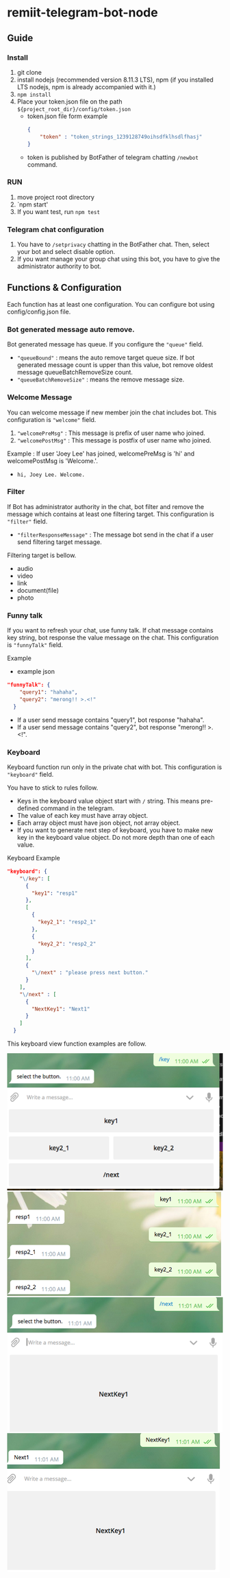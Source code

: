 # remiit-telegram-bot-node

## Guide

### Install
1. git clone
2. install nodejs (recommended version 8.11.3 LTS), npm (if you installed LTS nodejs, npm is already accompanied with it.)
3. `npm install`
4. Place your token.json file on the path `${project_root_dir}/config/token.json`
   * token.json file form example
        ```json
        {
            "token" : "token_strings_1239128749oihsdfklhsdlfhasj"
        }
        ```
   * token is published by BotFather of telegram chatting `/newbot` command. 

### RUN
1. move project root directory
2. `npm start'
3. If you want test, run `npm test`

### Telegram chat configuration
1. You have to `/setprivacy` chatting in the BotFather chat. Then, select your bot and select disable option.
2. If you want manage your group chat using this bot, you have to give the administrator authority to bot.

## Functions & Configuration
Each function has at least one configuration. You can configure bot using config/config.json file.

### Bot generated message auto remove.
Bot generated message has queue. If you configure the `"queue"` field.
 * `"queueBound"` : means the auto remove target queue size. If bot generated message count is upper than this value, bot remove oldest message queueBatchRemoveSize count.
 * `"queueBatchRemoveSize"` : means the remove message size.

### Welcome Message
You can welcome message if new member join the chat includes bot. 
This configuration is `"welcome"` field.
1. `"welcomePreMsg"` : This message is prefix of user name who joined.
2. `"welcomePostMsg"` : This message is postfix of user name who joined.

Example : If user 'Joey Lee' has joined, welcomePreMsg is 'hi' and welcomePostMsg is 'Welcome.'.
 * `hi, Joey Lee. Welcome.` 
 
### Filter
If Bot has administrator authority in the chat, bot filter and remove the message which contains at least one filtering target.
This configuration is `"filter"` field.
 * `"filterResponseMessage"` : The message bot send in the chat if a user send filtering target message.
 
Filtering target is bellow.
 * audio
 * video
 * link
 * document(file)
 * photo
 
### Funny talk
If you want to refresh your chat, use funny talk. 
If chat message contains key string, bot response the value message on the chat.
This configuration is `"funnyTalk"` field.

Example
 * example json
 ```json
 "funnyTalk": {
     "query1": "hahaha",
     "query2": "merong!! >.<!"
   }
 ```
 * If a user send message contains "query1", bot response "hahaha".
 * If a user send message contains "query2", bot response "merong!! >.<!".

 
### Keyboard
Keyboard function run only in the private chat with bot.
This configuration is `"keyboard"` field.

You have to stick to rules follow.
 * Keys in the keyboard value object start with `/` string. This means pre-defined command in the telegram.
 * The value of each key must have array object.
 * Each array object must have json object, not array object.
 * If you want to generate next step of keyboard, you have to make new key in the keyboard value object. Do not more depth than one of each value.
 
Keyboard Example
```json
"keyboard": {
    "\/key": [
      {
        "key1": "resp1"
      },
      [
        {
          "key2_1": "resp2_1"
        },
        {
          "key2_2": "resp2_2"
        }
      ],
      {
        "\/next" : "please press next button."
      }
    ],
    "\/next" : [
      {
        "NextKey1": "Next1"
      }
    ]
  }
```

This keyboard view function examples are follow.

![1](image/Screen_Shot_1.png)
![2](image/Screen_Shot_2.png)
![3](image/Screen_Shot_3.png)
![4](image/Screen_Shot_4.png)
